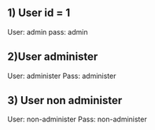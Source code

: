 ## 1) User id = 1
User: admin
pass: admin

## 2)User administer
User: administer
Pass: administer

## 3) User non administer
User: non-administer
Pass: non-administer
